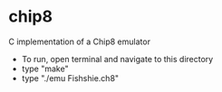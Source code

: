 # chip8
C implementation of a Chip8 emulator

- To run, open terminal and navigate to this directory
- type "make"
- type "./emu Fishshie.ch8"
